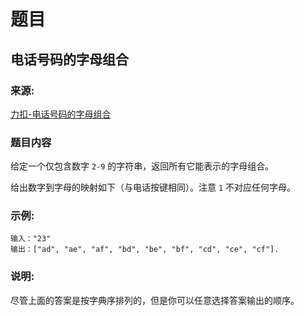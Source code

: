 # 题目

## 电话号码的字母组合

### 来源:

[力扣-电话号码的字母组合](https://leetcode-cn.com/problems/letter-combinations-of-a-phone-number/)

### 题目内容

给定一个仅包含数字 `2-9` 的字符串，返回所有它能表示的字母组合。

给出数字到字母的映射如下（与电话按键相同）。注意 `1` 不对应任何字母。

### 示例:

```plaintext
输入："23"
输出：["ad", "ae", "af", "bd", "be", "bf", "cd", "ce", "cf"].
```

### 说明:

尽管上面的答案是按字典序排列的，但是你可以任意选择答案输出的顺序。

